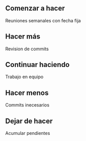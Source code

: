 
<h2>Comenzar a hacer</h2>
    Reuniones semanales con fecha fija
<h2>Hacer más</h2>
    Revision de commits
<h2>Continuar haciendo</h2>
    Trabajo en equipo
<h2>Hacer menos</h2>
    Commits inecesarios
<h2>Dejar de hacer</h2>
    Acumular pendientes